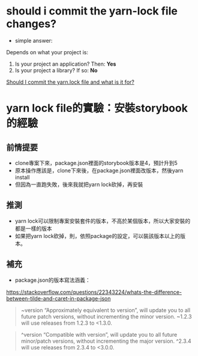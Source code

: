 # should i commit the yarn-lock file changes?

- simple answer:

Depends on what your project is:

1. Is your project an application? Then: **Yes**
2. Is your project a library? If so: **No**

[Should I commit the yarn.lock file and what is it for?](https://stackoverflow.com/questions/39990017/should-i-commit-the-yarn-lock-file-and-what-is-it-for)

# yarn lock file的實驗：安裝storybook的經驗

## 前情提要
- clone專案下來，package.json裡面的storybook版本是4，預計升到5
- 原本操作應該是，clone下來後，在package.json裡面改版本，然後yarn install
- 但因為一直跑失敗，後來我就把yarn lock砍掉，再安裝


## 推測
- yarn lock可以限制專案安裝套件的版本，不高於某個版本，所以大家安裝的都是一樣的版本
- 如果把yarn lock砍掉，則，依照package的設定，可以裝該版本以上的版本。


## 補充
- package.json的版本寫法涵義：

https://stackoverflow.com/questions/22343224/whats-the-difference-between-tilde-and-caret-in-package-json

> ~version “Approximately equivalent to version”, 
> will update you to all future patch versions, without incrementing the minor version. 
> ~1.2.3 will use releases from 1.2.3 to <1.3.0.

> ^version “Compatible with version”, 
> will update you to all future minor/patch versions, without incrementing the major version. 
> ^2.3.4 will use releases from 2.3.4 to <3.0.0.
